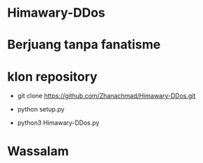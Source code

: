 # Himawary-DDos
# Berjuang tanpa fanatisme
# klon repository

  - git clone https://github.com/Zhanachmad/Himawary-DDos.git
    
   - python setup.py

   - python3 Himawary-DDos.py

   # Wassalam
